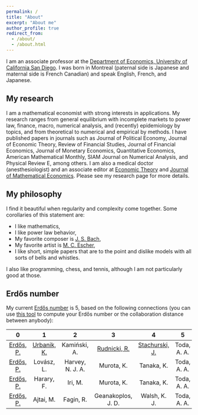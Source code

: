 ```yaml
---
permalink: /
title: "About"
excerpt: "About me"
author_profile: true
redirect_from: 
  - /about/
  - /about.html
---
```


I am an associate professor at the [Department of Economics, University of California San Diego](http://economics.ucsd.edu/). I was born in Montreal (paternal side is Japanese and maternal side is French Canadian) and speak English, French, and Japanese.

My research
-----
I am a mathematical economist with strong interests in applications. My research ranges from general equilibrium with incomplete markets to power law, finance, macro, numerical analysis, and (recently) epidemiology by topics, and from theoretical to numerical and empirical by methods. I have published papers in journals such as Journal of Political Economy, Journal of Economic Theory, Review of Financial Studies, Journal of Financial Economics, Journal of Monetary Economics, Quantitative Economics, American Mathematical Monthly, SIAM Journal on Numerical Analysis, and Physical Review E, among others. I am also a medical doctor (anesthesiologist) and an associate editor at [Economic Theory](https://www.springer.com/journal/199) and [Journal of Mathematical Economics](https://www.journals.elsevier.com/journal-of-mathematical-economics). Please see my research page for more details.

My philosophy
-----
I find it beautiful when regularity and complexity come together. Some corollaries of this statement are:

- I like mathematics,
- I like power law behavior,
- My favorite composer is [J. S. Bach](https://en.wikipedia.org/wiki/Johann_Sebastian_Bach),
- My favorite artist is [M. C. Escher](https://mcescher.com/),
- I like short, simple papers that are to the point and dislike models with all sorts of bells and whistles.

I also like programming, chess, and tennis, although I am not particularly good at those.

Erdős number
-----
My current [Erdős number](http://en.wikipedia.org/wiki/Erd%C5%91s_number) is 5, based on the following connections (you can use [this tool](https://mathscinet.ams.org/mathscinet/freeTools.html) to compute your Erdős number or the collaboration distance between anybody):

| 0 | 1 |	2 | 3 |	4 |	5 |
| :---: | :---: | :---: | :---: | :---: | :---: |
| [Erdős, P.](http://en.wikipedia.org/wiki/Paul_Erd%C5%91s) |	[Urbanik, K.](https://en.wikipedia.org/wiki/Kazimierz_Urbanik) |	Kamiński, A. |	[Rudnicki, R.](https://www.impan.pl/~rudnicki/) |	[Stachurski, J.](http://johnstachurski.net/) |	Toda, A. A. |
| [Erdős, P.](http://en.wikipedia.org/wiki/Paul_Erd%C5%91s) |	Lovász, L. |	Harvey, N. J. A. |	Murota, K. |	Tanaka, K. |	Toda, A. A. |
| [Erdős, P.](http://en.wikipedia.org/wiki/Paul_Erd%C5%91s) |	Harary, F. |	Iri, M. |	Murota, K. |	Tanaka, K. |	Toda, A. A. |
| [Erdős, P.](http://en.wikipedia.org/wiki/Paul_Erd%C5%91s) |	Ajtai, M. |	Fagin, R. |	Geanakoplos, J. D. |	Walsh, K. J. |	Toda, A. A. |
